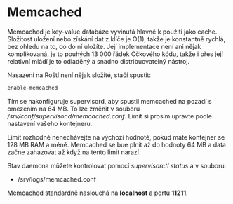# Memcached

Memcached je key-value databáze vyvinutá hlavně k použití jako cache. Složitost uložení nebo získání dat z klíče je O(1), takže je konstantně rychlá, bez ohledu na to, co do ní uložíte. Její implementace není ani nějak komplikovaná, je to pouhých 13 000 řádek Cčkového kódu, takže i přes její relativní mládí je to odladěný a snadno distribuovatelný nástroj.

Nasazení na Roští není nějak složité, stačí spustit:

```bash
enable-memcached
```

Tím se nakonfiguruje supervisord, aby spustil memcached na pozadí s omezením na 64 MB. To lze změnit v souboru */srv/conf/supervisor.d/memcached.conf*. Limit si prosím upravte podle nastavení vašeho kontejneru.

Limit rozhodně nenechávejte na výchozí hodnotě, pokud máte kontejner se 128 MB RAM a méně. Memcached se bue plnit až do hodnoty 64 MB a data začne zahazovat až když na tento limit narazí.

Stav daemona můžete kontrolovat pomocí *supervisorctl status* a v souboru:

* /srv/logs/memcached.conf

Memcached standardně naslouchá na **localhost** a portu **11211**.